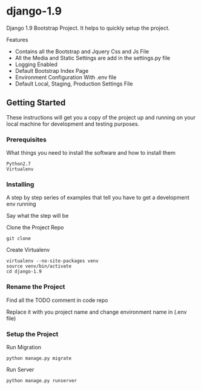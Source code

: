 # django-1.9
Django 1.9 Bootstrap Project. It helps to quickly setup the project.

Features
* Contains all the Bootstrap and Jquery Css and Js File
* All the Media and Static Settings are add in the settings.py file
* Logging Enabled
* Default Bootstrap Index Page
* Environment Configuration With .env file
* Default Local, Staging, Production Settings File


## Getting Started

These instructions will get you a copy of the project up and running on your local machine for development and testing purposes.

### Prerequisites

What things you need to install the software and how to install them

```
Python2.7
Virtualenv
```

### Installing

A step by step series of examples that tell you have to get a development env running

Say what the step will be

Clone the Project Repo

```
git clone 
```

Create Virtualenv

```
virtualenv --no-site-packages venv
source venv/bin/activate
cd django-1.9
```

### Rename the Project

Find all the TODO comment in code repo

Replace it with you project name and change environment name in (.env file)

### Setup the Project

Run Migration

```
python manage.py migrate
```

Run Server

```
python manage.py runserver
```





